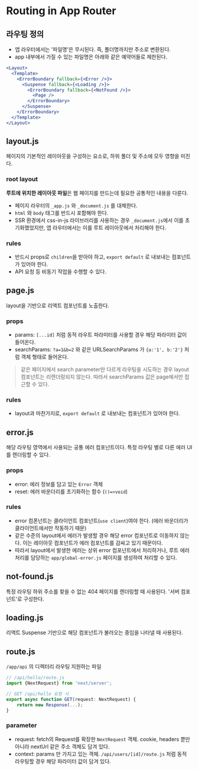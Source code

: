 # Routing in App Router

## 라우팅 정의

- 앱 라우터에서는 '파일명'은 무시된다. 즉, 폴더명까지만 주소로 변환된다.
- app 내부에서 가질 수 있는 파일명은 아래와 같은 예약어들로 제한된다.

```jsx
<Layout>
  <Template>
    <ErrorBoundary fallback={<Error />}>
      <Suspense fallback={<Loading />}>
        <ErrorBoundary fallback={<NotFound />}>
          <Page />
        </ErrorBoundary>
      </Suspense>
    </ErrorBoundary>
  </Template>
</Layout>
```

## layout.js

페이지의 기본적인 레이아웃을 구성하는 요소로, 하위 폴더 및 주소에 모두 영향을 미친다.

### root layout

**루트에 위치한 레이아웃 파일**은 웹 페이지를 만드는데 필요한 공통적인 내용을 다룬다.

- 페이지 라우터의 `_app.js` 와 `_document.js` 를 대체한다.
- `html` 와 `body` 태그를 반드시 포함해야 한다.
- SSR 환경에서 css-in-js 라이브러리를 사용하는 경우 `_document.js`에서 이를 초기화했었지만, 앱 라우터에서는 이를 루트 레이아웃에서 처리해야 한다.

### rules

- 반드시 props로 `children`을 받아야 하고, `export default` 로 내보내는 컴포넌트가 있어야 한다.
- API 요청 등 비동기 작업을 수행할 수 있다.

## page.js

layout을 기반으로 리액트 컴포넌트를 노출한다.

### props

- params: `[...id]` 처럼 동적 라우트 파라미터를 사용할 경우 해당 파라미터 값이 들어온다.
- searchParams: `?a=1&b=2` 와 같은 URLSearchParams 가 `{a:'1', b:'2'}` 처럼 객체 형태로 들어온다.

> 같은 페이지에서 search parameter만 다르게 라우팅을 시도하는 경우 layout 컴포넌트는 리렌더링되지 않는다. 따라서 searchParams 값은 page에서만 접근할 수 있다.

### rules

- layout과 마찬가지로, `export default` 로 내보내는 컴포넌트가 있어야 한다.

## error.js

해당 라우팅 영역에서 사용되는 공통 에러 컴포넌트이다. 특정 라우팅 별로 다른 에러 UI를 렌더링할 수 있다.

### props

- error: 에러 정보를 담고 있는 `Error` 객체
- reset: 에러 바운더리를 초기화하는 함수 (`()=>void`)

### rules

- error 컴폰넌트는 클라이언트 컴포넌트(`use client`)여야 한다. (에러 바운더리가 클라이언트에서만 작동하기 때문)
- 같은 수준의 layout에서 에러가 발생할 경우 해당 error 컴포넌트로 이동하지 않는다. 이는 레이아웃 컴포넌트가 에러 컴포넌트를 감싸고 있기 때문이다.
- 따라서 layout에서 발생한 에러는 상위 error 컴포넌트에서 처리하거나, 루트 에러 처리를 담당하는 `app/global-error.js` 페이지를 생성하여 처리할 수 있다.

## not-found.js

특정 라우팅 하위 주소를 찾을 수 없는 404 페이지를 렌더링할 때 사용된다. '서버 컴포넌트'로 구성한다.

## loading.js

리액트 Suspense 기반으로 해당 컴포넌트가 불러오는 중임을 나타낼 때 사용된다.

## route.js

`/app/api` 의 디렉터리 라우팅 지원하는 파일

```jsx
// /api/hello/route.js
import {NextRequest} from 'next/server';

// GET /api/hello 요청 시
export async function GET(request: NextRequest) {
	return new Response(...);
}
```

### parameter

- request: fetch의 Request를 확장한 `NextRequest` 객체. cookie, headers 뿐만 아니라 nextUrl 같은 주소 객체도 담겨 있다.
- context: params 만 가지고 있는 객체. `/api/users/[id]/route.js` 처럼 동적 라우팅할 경우 해당 파라미터 값이 담겨 있다.
